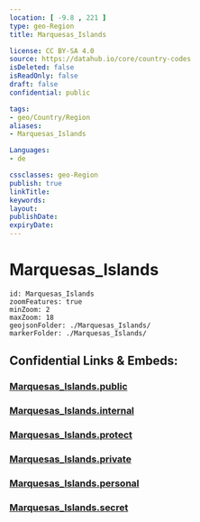 ```yaml
---
location: [ -9.8 , 221 ] 
type: geo-Region
title: Marquesas_Islands

license: CC BY-SA 4.0
source: https://datahub.io/core/country-codes
isDeleted: false
isReadOnly: false
draft: false
confidential: public

tags:
- geo/Country/Region
aliases:
- Marquesas_Islands

Languages:
- de

cssclasses: geo-Region
publish: true
linkTitle: 
keywords: 
layout: 
publishDate: 
expiryDate: 
---
```


# Marquesas_Islands

```leaflet
id: Marquesas_Islands
zoomFeatures: true 
minZoom: 2 
maxZoom: 18
geojsonFolder: ./Marquesas_Islands/
markerFolder: ./Marquesas_Islands/
```


## Confidential Links & Embeds: 

### [Marquesas_Islands.public](/_public/\Earth\Continent\Oceania\Polynesia\French_Polynesia\Divisions~French_PolynesiaMarquesas_Islands.public.md) 

### [Marquesas_Islands.internal](/_internal/\Earth\Continent\Oceania\Polynesia\French_Polynesia\Divisions~French_PolynesiaMarquesas_Islands.internal.md) 

### [Marquesas_Islands.protect](/_protect/\Earth\Continent\Oceania\Polynesia\French_Polynesia\Divisions~French_PolynesiaMarquesas_Islands.protect.md) 

### [Marquesas_Islands.private](/_private/\Earth\Continent\Oceania\Polynesia\French_Polynesia\Divisions~French_PolynesiaMarquesas_Islands.private.md) 

### [Marquesas_Islands.personal](/_personal/\Earth\Continent\Oceania\Polynesia\French_Polynesia\Divisions~French_PolynesiaMarquesas_Islands.personal.md) 

### [Marquesas_Islands.secret](/_secret/\Earth\Continent\Oceania\Polynesia\French_Polynesia\Divisions~French_PolynesiaMarquesas_Islands.secret.md)

